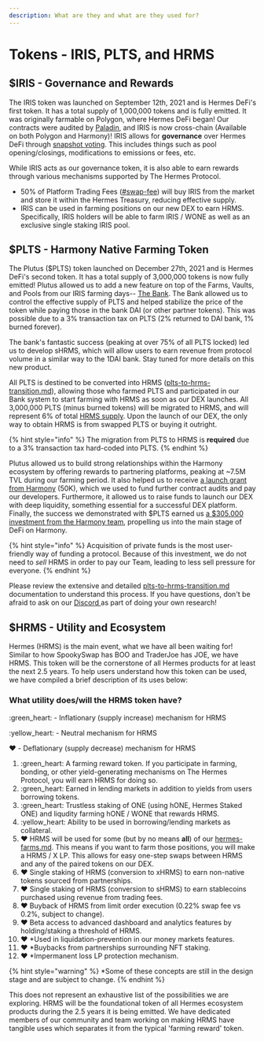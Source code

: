 ```yaml
---
description: What are they and what are they used for?
---
```


# Tokens - IRIS, PLTS, and HRMS

## $IRIS - Governance and Rewards

The IRIS token was launched on September 12th, 2021 and is Hermes DeFi's first token. It has a total supply of 1,000,000 tokens and is fully emitted. It was originally farmable on Polygon, where Hermes DeFi began! Our contracts were audited by [Paladin](https://paladinsec.co/projects/hermes-defi/), and IRIS is now cross-chain (Available on both Polygon and Harmony)! IRIS allows for **governance** over Hermes DeFi through [snapshot voting](https://snapshot.org/#/hermesdefi.eth). This includes things such as pool opening/closings, modifications to emissions or fees, etc.&#x20;

While IRIS acts as our governance token, it is also able to earn rewards through various mechanisms supported by The Hermes Protocol.&#x20;

* 50% of Platform Trading Fees ([#swap-fee](feenomics.md#swap-fee "mention")) will buy IRIS from the market and store it within the Hermes Treasury, reducing effective supply.
* IRIS can be used in farming positions on our new DEX to earn HRMS. Specifically, IRIS holders will be able to farm IRIS / WONE as well as an exclusive single staking IRIS pool.

## $PLTS - Harmony Native Farming Token

The Plutus ($PLTS) token launched on December 27th, 2021 and is Hermes DeFi's second token. It has a total supply of 3,000,000 tokens is now fully emitted! Plutus allowed us to add a new feature on top of the Farms, Vaults, and Pools from our IRIS farming days-- [The Bank](https://hermes-defi.gitbook.io/plutus/products/bank). The Bank allowed us to control the effective supply of PLTS and helped stabilize the price of the token while paying those in the bank DAI (or other partner tokens). This was possible due to a 3% transaction tax on PLTS (2% returned to DAI bank, 1% burned forever).&#x20;

The bank's fantastic success (peaking at over 75% of all PLTS locked) led us to develop sHRMS, which will allow users to earn revenue from protocol volume in a similar way to the 1DAI bank. Stay tuned for more details on this new product.

All PLTS is destined to be converted into HRMS ([plts-to-hrms-transition.md](../the-hermes-protocol/plts-to-hrms-transition.md "mention")), allowing those who farmed PLTS and participated in our Bank system to start farming with HRMS as soon as our DEX launches. All 3,000,000 PLTS (minus burned tokens) will be migrated to HRMS, and will represent 6% of total [HRMS supply](hermes-token-distribution.md). Upon the launch of our DEX, the only way to obtain HRMS is from swapped PLTS or buying it outright.

{% hint style="info" %}
The migration from PLTS to HRMS is **required** due to a 3% transaction tax hard-coded into PLTS.
{% endhint %}

Plutus allowed us to build strong relationships within the Harmony ecosystem by offering rewards to partnering platforms, peaking at \~7.5M TVL during our farming period. It also helped us to receive [a launch grant from Harmony](https://talk.harmony.one/t/hermes-defi-the-hermes-protocol/10339) (50K), which we used to fund further contract audits and pay our developers. Furthermore, it allowed us to raise funds to launch our DEX with deep liquidity, something essential for a successful DEX platform. Finally, the success we demonstrated with $PLTS earned us [a $305,000 investment from the Harmony team](https://talk.harmony.one/t/hermes-defi-investment/12405), propelling us into the main stage of DeFi on Harmony.

{% hint style="info" %}
Acquisition of private funds is the most user-friendly way of funding a protocol. Because of this investment, we do not need to _sell_ HRMS in order to pay our Team, leading to less sell pressure for everyone.
{% endhint %}

Please review the extensive and detailed [plts-to-hrms-transition.md](../the-hermes-protocol/plts-to-hrms-transition.md "mention") documentation to understand this process. If you have questions, don't be afraid to ask on our [Discord ](https://discord.gg/hermesdefi)as part of doing your own research!

## $HRMS - Utility and Ecosystem

Hermes (HRMS) is the main event, what we have all been waiting for! Similar to how SpookySwap has BOO and TraderJoe has JOE, we have HRMS. This token will be the cornerstone of all Hermes products for at least the next 2.5 years. To help users understand how this token can be used, we have compiled a brief description of its uses below:

### What utility does/will the HRMS token have?&#x20;

:green\_heart: - Inflationary (supply increase) mechanism for HRMS

:yellow\_heart: - Neutral mechanism for HRMS

:heart: - Deflationary (supply decrease) mechanism for HRMS

1. :green\_heart: A farming reward token. If you participate in farming, bonding, or other yield-generating mechanisms on The Hermes Protocol, you will earn HRMS for doing so.&#x20;
2. :green\_heart: Earned in lending markets in addition to yields from users borrowing tokens.
3. :green\_heart: Trustless staking of ONE (using hONE, Hermes Staked ONE) and liqudity farming hONE / WONE that rewards HRMS.
4. :yellow\_heart: Ability to be used in borrowing/lending markets as collateral.
5. :heart: HRMS will be used for some (but by no means **all**) of our [hermes-farms.md](../hermes-products/hermes-farms.md "mention"). This means if you want to farm those positions, you will make a HRMS / X LP. This allows for easy one-step swaps between HRMS and any of the paired tokens on our DEX.
6. :heart: Single staking of HRMS (conversion to xHRMS) to earn non-native tokens sourced from partnerships.
7. :heart: Single staking of HRMS (conversion to sHRMS) to earn stablecoins purchased using revenue from trading fees.
8. :heart: Buyback of HRMS from limit order execution (0.22% swap fee vs 0.2%, subject to change).
9. :heart: Beta access to advanced dashboard and analytics features by holding/staking a threshold of HRMS.
10. :heart: \*Used in liquidation-prevention in our money markets features.
11. :heart: \*Buybacks from partnerships surrounding NFT staking.
12. :heart: \*Impermanent loss LP protection mechanism.

{% hint style="warning" %}
\*Some of these concepts are still in the design stage and are subject to change.
{% endhint %}

This does not represent an exhaustive list of the possibilities we are exploring. HRMS will be the foundational token of all Hermes ecosystem products during the 2.5 years it is being emitted. We have dedicated members of our community and team working on making HRMS have tangible uses which separates it from the typical 'farming reward' token.
